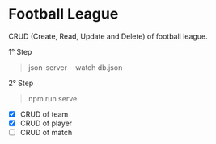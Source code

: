 # Football League
 
 CRUD (Create, Read, Update and Delete) of football league.
 
1° Step
 
> json-server --watch db.json

2° Step

> npm run serve

- [x] CRUD of team
- [x] CRUD of player
- [ ] CRUD of match
